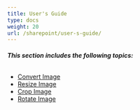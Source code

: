 ```yaml
---
title: User's Guide
type: docs
weight: 20
url: /sharepoint/user-s-guide/
---
```


###### **This section includes the following topics:**
- [Convert Image](/imaging/sharepoint/convert-image/)
- [Resize Image](/imaging/sharepoint/resize-image/)
- [Crop Image](/imaging/sharepoint/crop-image/)
- [Rotate Image](/imaging/sharepoint/rotate-image/)
